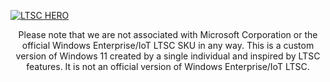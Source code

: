 [![LTSC HERO](https://user-images.githubusercontent.com/96759883/220213255-cff12d36-3e71-4dc1-9218-48b665f3400e.png)](https://github.com/LSX285/Windows11-LTSC/discussions/1)

<p align="center">
Please note that we are not associated with Microsoft Corporation or the official Windows Enterprise/IoT LTSC SKU in any way. This is a custom version of Windows 11 created by a single individual and inspired by LTSC features. It is not an official version of Windows Enterprise/IoT LTSC.

</p>
